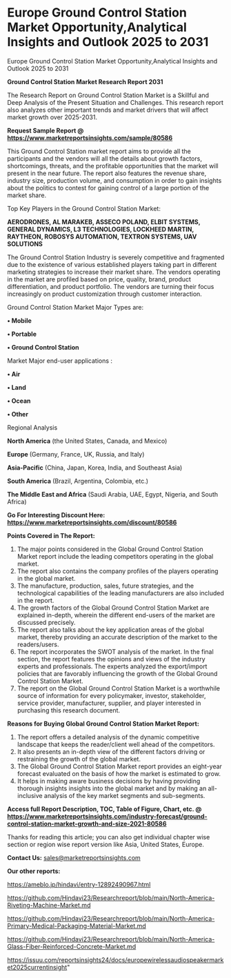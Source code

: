 # Europe Ground Control Station Market Opportunity,Analytical Insights and Outlook 2025 to 2031
 Europe Ground Control Station Market Opportunity,Analytical Insights and Outlook 2025 to 2031

<strong>Ground Control Station Market Research Report 2031</strong>

The Research Report on Ground Control Station Market is a Skillful and Deep Analysis of the Present Situation and Challenges. This research report also analyzes other important trends and market drivers that will affect market growth over 2025-2031.

<strong>Request Sample Report @ <a href=https://www.marketreportsinsights.com/sample/80586>https://www.marketreportsinsights.com/sample/80586</a></strong>

This Ground Control Station market report aims to provide all the participants and the vendors will all the details about growth factors, shortcomings, threats, and the profitable opportunities that the market will present in the near future. The report also features the revenue share, industry size, production volume, and consumption in order to gain insights about the politics to contest for gaining control of a large portion of the market share.

Top Key Players in the Ground Control Station Market:

<strong>AERODRONES, AL MARAKEB, ASSECO POLAND, ELBIT SYSTEMS, GENERAL DYNAMICS, L3 TECHNOLOGIES, LOCKHEED MARTIN, RAYTHEON, ROBOSYS AUTOMATION, TEXTRON SYSTEMS, UAV SOLUTIONS</strong>

The Ground Control Station Industry is severely competitive and fragmented due to the existence of various established players taking part in different marketing strategies to increase their market share. The vendors operating in the market are profiled based on price, quality, brand, product differentiation, and product portfolio. The vendors are turning their focus increasingly on product customization through customer interaction.

Ground Control Station Market Major Types are:

<strong>• Mobile

• Portable

• Ground Control Station</strong>

Market Major end-user applications :

<strong>• Air

• Land

• Ocean

• Other</strong>

Regional Analysis

</u><strong><b>North America</b></strong> (the United States, Canada, and Mexico)

<strong><b>Europe </b></strong>(Germany, France, UK, Russia, and Italy)

<strong><b>Asia-Pacific</b></strong> (China, Japan, Korea, India, and Southeast Asia)

<strong><b>South America</b></strong> (Brazil, Argentina, Colombia, etc.)

<strong><b>The Middle East and Africa</b></strong> (Saudi Arabia, UAE, Egypt, Nigeria, and South Africa)

<strong>Go For Interesting Discount Here: <a href=https://www.marketreportsinsights.com/discount/80586>https://www.marketreportsinsights.com/discount/80586</a></strong>

<strong>Points Covered in The Report:</strong>
<ol>
  <li>The major points considered in the Global Ground Control Station Market report include the leading competitors operating in the global market.</li>
  <li>The report also contains the company profiles of the players operating in the global market.</li>
  <li>The manufacture, production, sales, future strategies, and the technological capabilities of the leading manufacturers are also included in the report.</li>
  <li>The growth factors of the Global Ground Control Station Market are explained in-depth, wherein the different end-users of the market are discussed precisely.</li>
  <li>The report also talks about the key application areas of the global market, thereby providing an accurate description of the market to the readers/users.</li>
  <li>The report incorporates the SWOT analysis of the market. In the final section, the report features the opinions and views of the industry experts and professionals. The experts analyzed the export/import policies that are favorably influencing the growth of the Global Ground Control Station Market.</li>
  <li>The report on the Global Ground Control Station Market is a worthwhile source of information for every policymaker, investor, stakeholder, service provider, manufacturer, supplier, and player interested in purchasing this research document.</li>
</ol>
<strong>Reasons for Buying Global Ground Control Station Market Report:</strong>

<ol>
  <li>The report offers a detailed analysis of the dynamic competitive landscape that keeps the reader/client well ahead of the competitors.</li>
  <li>It also presents an in-depth view of the different factors driving or restraining the growth of the global market.</li>
  <li>The Global Ground Control Station Market report provides an eight-year forecast evaluated on the basis of how the market is estimated to grow.</li>
  <li>It helps in making aware business decisions by having providing thorough insights insights into the global market and by making an all-inclusive analysis of the key market segments and sub-segments.</li>
</ol>
<strong>Access full Report Description, TOC, Table of Figure, Chart, etc. @ <a href=https://www.marketreportsinsights.com/industry-forecast/ground-control-station-market-growth-and-size-2021-80586>https://www.marketreportsinsights.com/industry-forecast/ground-control-station-market-growth-and-size-2021-80586</a></strong>


Thanks for reading this article; you can also get individual chapter wise section or region wise report version like Asia, United States, Europe.

<strong>Contact Us:</strong>
sales@marketreportsinsights.com

<strong>Our other reports:</strong>

<a href=https://ameblo.jp/hindavi/entry-12892490967.html>https://ameblo.jp/hindavi/entry-12892490967.html</a>

<a href=https://github.com/Hindavi23/Researchreport/blob/main/North-America-Riveting-Machine-Market.md>https://github.com/Hindavi23/Researchreport/blob/main/North-America-Riveting-Machine-Market.md</a>

<a href=https://github.com/Hindavi23/Researchreport/blob/main/North-America-Primary-Medical-Packaging-Material-Market.md>https://github.com/Hindavi23/Researchreport/blob/main/North-America-Primary-Medical-Packaging-Material-Market.md</a>

<a href=https://github.com/Hindavi23/Researchreport/blob/main/North-America-Glass-Fiber-Reinforced-Concrete-Market.md>https://github.com/Hindavi23/Researchreport/blob/main/North-America-Glass-Fiber-Reinforced-Concrete-Market.md</a>

<a href=https://issuu.com/reportsinsights24/docs/europewirelessaudiospeakermarket2025currentinsight>https://issuu.com/reportsinsights24/docs/europewirelessaudiospeakermarket2025currentinsight</a>"

